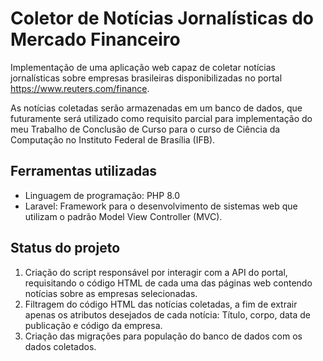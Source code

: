 # Coletor de Notícias Jornalísticas do Mercado Financeiro

Implementação de uma aplicação web capaz de coletar notícias jornalísticas 
sobre empresas brasileiras disponibilizadas no portal https://www.reuters.com/finance.

As notícias coletadas serão armazenadas em um banco de dados, que futuramente será utilizado 
como requisito parcial para implementação do meu Trabalho de Conclusão de Curso para o curso 
de Ciência da Computação no Instituto Federal de Brasília (IFB).

## Ferramentas utilizadas
- Linguagem de programação: PHP 8.0
- Laravel: Framework para o desenvolvimento de sistemas web que utilizam o padrão Model View Controller (MVC).

## Status do projeto
1. Criação do script responsável por interagir com a API do portal, requisitando o código HTML 
de cada uma das páginas web contendo notícias sobre as empresas selecionadas.
2. Filtragem do código HTML das notícias coletadas, a fim de extrair apenas os atributos desejados de cada 
notícia: Título, corpo, data de publicação e código da empresa.
3. Criação das migrações para população do banco de dados com os dados coletados.
